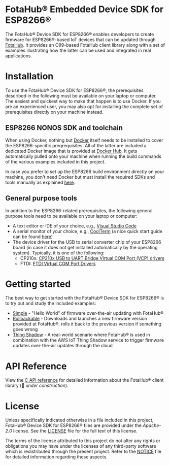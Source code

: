 # FotaHub&reg; Embedded Device SDK for ESP8266&reg;
The FotaHub&reg; Device SDK for ESP8266&reg; enables developers to create firmware for ESP8266&reg;-based IoT devices that can be updated through [FotaHub](http://fotahub.com). It provides an C99-based FotaHub client library along with a set of examples illustrating how the latter can be used and integrated in real applications.

# Installation
To use the FotaHub&reg; Device SDK for ESP8266&reg;, the prerequisites described in the following must be available on your laptop or computer. The easiest and quickest way to make that happen is to use Docker. If you are an experienced user, you may also opt for installing the complete set of prerequisites directly on your machine instead.

## ESP8266 NONOS SDK and toolchain

When using Docker, nothing but [Docker](https://docs.docker.com/get-docker) itself needs to be installed to cover the ESP8266-specific preqrequisites. All of the latter are included a dedicated Docker image that is provided at [Docker Hub](https://hub.docker.com/r/fotahub/esp8266-nonos-sdk). It gets automatically pulled onto your machine when running the build commands of the various examples included in this project.

In case you prefer to set up the ESP8266 build environment directly on your machine, you don't need Docker but must install the required SDKs and tools manually as explained [here](docs/installation/install-build-environment.md). 

## General purpose tools

In addition to the ESP8266-related prerequisites, the following general purpose tools need to be available on your laptop or computer:
* A text editor or IDE of your choice, e.g., [Visual Studio Code](https://code.visualstudio.com)  
* A serial monitor of your choice, e.g., [CoolTerm](https://freeware.the-meiers.org) (a nice quick start guide can be found [here](https://learn.adafruit.com/getting-started-with-binho-nova/quickstart-with-coolterm))
* The device driver for the USB to serial converter chip of your ESP8266 board (in case it does not get installed automatically by the operating system). Typically, it is one of the following:
  * CP210x: [CP210x USB to UART Bridge Virtual COM Port (VCP) drivers](https://www.silabs.com/developers/usb-to-uart-bridge-vcp-drivers)
  * FTDI: [FTDI Virtual COM Port Drivers](https://ftdichip.com/drivers/vcp-drivers)

# Getting started
The best way to get started with the FotaHub&reg; Device SDK for ESP8266&reg; is to try out and study the included examples:
* [Simple](docs/getting-started/simple.md) - "Hello World" of firmware over-the-air updating with FotaHub&reg;
* [Rollbackable](docs/getting-started/rollbackable.md) - Downloads and launches a new firmware version provided at FotaHub&reg;, rolls it back to the previous version if something goes wrong
* [Thing Shadow](docs/getting-started/thingshadow.md) - A real-world scenario where FotaHub&reg; is used in combination with the AWS IoT Thing Shadow service to trigger firmware updates over-the-air updates through the cloud

# API Reference
View the [C API reference](include/FotaHub.h) for detailed information about the FotaHub&reg; client library (:construction: *under construction*).

# License
Unless specifically indicated otherwise in a file included in this project, FotaHub&reg; Device SDK for ESP8266&reg; files are provided under the *Apache-2.0* license. See the [LICENSE](LICENSE) file for the full text of this license.

The terms of the license attributed to this project do not alter any rights or obligations you may have under the licenses of any third-party software which is redistributed through the present project. Refer to the [NOTICE](NOTICE.md) file for detailed information regarding these aspects.